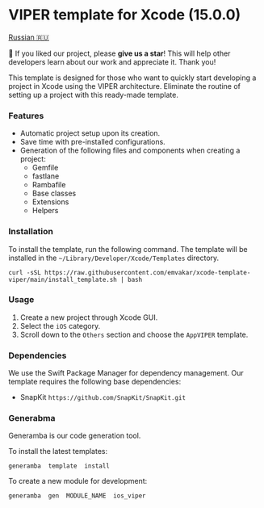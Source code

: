 # VIPER template for Xcode (15.0.0)

[Russian :ru:](./README_RU.md)

:star2: If you liked our project, please **give us a star**! This will help other developers learn about our work and appreciate it. Thank you!

This template is designed for those who want to quickly start developing a project in Xcode using the VIPER architecture.
Eliminate the routine of setting up a project with this ready-made template.

### Features

- Automatic project setup upon its creation.
- Save time with pre-installed configurations.
- Generation of the following files and components when creating a project:
    - Gemfile
    - fastlane
    - Rambafile
    - Base classes
    - Extensions
    - Helpers


### Installation
To install the template, run the following command. The template will be installed in the `~/Library/Developer/Xcode/Templates` directory.

```shell
curl -sSL https://raw.githubusercontent.com/emvakar/xcode-template-viper/main/install_template.sh | bash
```

### Usage

1. Create a new project through Xcode GUI.
2. Select the `iOS` category.
3. Scroll down to the `Others` section and choose the `AppVIPER` template.

### Dependencies

We use the Swift Package Manager for dependency management.
Our template requires the following base dependencies:

- SnapKit `https://github.com/SnapKit/SnapKit.git`

### Generabma

Generamba is our code generation tool.

To install the latest templates:

```shell
generamba  template  install
```

To create a new module for development:

```shell
generamba  gen  MODULE_NAME  ios_viper
```